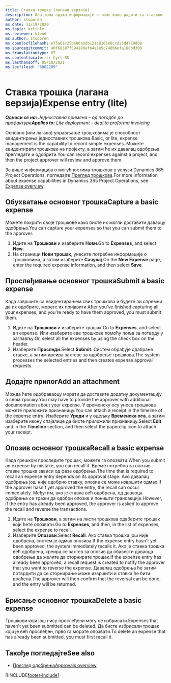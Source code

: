 ```yaml
---
title: Ставка трошка (лагана верзија)
description: Ова тема пружа информације о томе како радити са ставком трошка у једноставној примени.
author: stsporen
ms.date: 11/19/2020
ms.topic: article
ms.reviewer: kfend
ms.author: stsporen
ms.openlocfilehash: e75a61c25be06a9db121e8165e8ccd25d4719d08
ms.sourcegitcommit: 40f68387f594180af64a5e5c748b6efa188bd300
ms.translationtype: HT
ms.contentlocale: sr-Cyrl-RS
ms.lasthandoff: 05/10/2021
ms.locfileid: "6002209"
---
```

# <a name="expense-entry-lite"></a><span data-ttu-id="18c18-103">Ставка трошка (лагана верзија)</span><span class="sxs-lookup"><span data-stu-id="18c18-103">Expense entry (lite)</span></span>

<span data-ttu-id="18c18-104">_**Односи се на:** Једноставна примена – од погодбе до профактуре_</span><span class="sxs-lookup"><span data-stu-id="18c18-104">_**Applies to:** Lite deployment - deal to proforma invoicing_</span></span>

<span data-ttu-id="18c18-105">Основно (или лагано) управљање трошковима је способност евидентирања једноставних трошкова.</span><span class="sxs-lookup"><span data-stu-id="18c18-105">Basic, or lite, expense management is the capability to record simple expenses.</span></span> <span data-ttu-id="18c18-106">Можете евидентирати трошкове на пројекту, а затим ће их давалац одобрења прегледати и одобрити.</span><span class="sxs-lookup"><span data-stu-id="18c18-106">You can record expenses against a project, and then the project approver will review and approve them.</span></span>

<span data-ttu-id="18c18-107">За више информација о могућностима трошкова у услузи Dynamics 365 Project Operations, погледајте [Преглед трошкова](expense-overview.md).</span><span class="sxs-lookup"><span data-stu-id="18c18-107">For more information about expense capabilities in Dynamics 365 Project Operations, see [Expense overview](expense-overview.md).</span></span>

## <a name="capture-a-basic-expense"></a><span data-ttu-id="18c18-108">Обухватање основног трошка</span><span class="sxs-lookup"><span data-stu-id="18c18-108">Capture a basic expense</span></span>

<span data-ttu-id="18c18-109">Можете покрити своје трошкове како бисте их могли доставити даваоцу одобрења.</span><span class="sxs-lookup"><span data-stu-id="18c18-109">You can capture your expenses so that you can submit them to the approver.</span></span>

1. <span data-ttu-id="18c18-110">Идите на **Трошкови** и изаберите **Нови**.</span><span class="sxs-lookup"><span data-stu-id="18c18-110">Go to **Expenses**, and select **New**.</span></span>
2. <span data-ttu-id="18c18-111">На страници **Нови трошак**, унесите потребне информације о трошковима, а затим изаберите **Сачувај**.</span><span class="sxs-lookup"><span data-stu-id="18c18-111">On the **New Expense** page, enter the required expense information, and then select **Save**.</span></span>

## <a name="submit-a-basic-expense"></a><span data-ttu-id="18c18-112">Прослеђивање основног трошка</span><span class="sxs-lookup"><span data-stu-id="18c18-112">Submit a basic expense</span></span>

<span data-ttu-id="18c18-113">Када завршите са евидентирањем свих трошкова и будете ли спремни да их одобрите, морате их пријавити.</span><span class="sxs-lookup"><span data-stu-id="18c18-113">After you've finished capturing all your expenses, and you're ready to have them approved, you must submit them.</span></span>

1. <span data-ttu-id="18c18-114">Идите на **Трошкови** и изаберите трошак.</span><span class="sxs-lookup"><span data-stu-id="18c18-114">Go to **Expenses**, and select an expense.</span></span> <span data-ttu-id="18c18-115">Или изаберите све трошкове помоћу поља за потврду у заглављу.</span><span class="sxs-lookup"><span data-stu-id="18c18-115">Or, select all the expenses by using the check box on the header.</span></span>
2. <span data-ttu-id="18c18-116">Изаберите **Проследи**.</span><span class="sxs-lookup"><span data-stu-id="18c18-116">Select **Submit**.</span></span> <span data-ttu-id="18c18-117">Систем обрађује одабране ставке, а затим креира захтеве за одобрење трошкова.</span><span class="sxs-lookup"><span data-stu-id="18c18-117">The system processes the selected entries and then creates expense approval requests.</span></span>

## <a name="add-an-attachment"></a><span data-ttu-id="18c18-118">Додајте прилог</span><span class="sxs-lookup"><span data-stu-id="18c18-118">Add an attachment</span></span>

<span data-ttu-id="18c18-119">Можда ћете одобраваоцу морати да доставите додатну документацију о свом трошку.</span><span class="sxs-lookup"><span data-stu-id="18c18-119">You may have to provide the approver with additional documentation about your expense.</span></span> <span data-ttu-id="18c18-120">У временску осу уноса трошкова можете приложити признаницу.</span><span class="sxs-lookup"><span data-stu-id="18c18-120">You can attach a receipt in the timeline of the expense entry.</span></span> <span data-ttu-id="18c18-121">Изаберите **Уреди** и у одељку **Временска оса**, а затим изаберите икону спајалице да бисте приложили признаницу.</span><span class="sxs-lookup"><span data-stu-id="18c18-121">Select **Edit** and in the **Timeline** section, and then select the paperclip icon to attach your receipt.</span></span>

## <a name="recall-a-basic-expense"></a><span data-ttu-id="18c18-122">Опозив основног трошка</span><span class="sxs-lookup"><span data-stu-id="18c18-122">Recall a basic expense</span></span>

<span data-ttu-id="18c18-123">Када грешком проследите трошак, можете га опозвати.</span><span class="sxs-lookup"><span data-stu-id="18c18-123">When you submit an expense by mistake, you can recall it.</span></span> <span data-ttu-id="18c18-124">Време потребно за опозив ставке трошка зависи од фазе одобрења.</span><span class="sxs-lookup"><span data-stu-id="18c18-124">The time that is required to recall an expense entry depends on its approval stage.</span></span>  <span data-ttu-id="18c18-125">Ако давалац одобрења још није одобрио ставку, опозив се може извршити одмах.</span><span class="sxs-lookup"><span data-stu-id="18c18-125">If the approver hasn't yet approved the entry, the recall can occur immediately.</span></span> <span data-ttu-id="18c18-126">Међутим, ако је ставка већ одобрена, од даваоца одобрења се тражи да одобри опозив и поништи трансакције.</span><span class="sxs-lookup"><span data-stu-id="18c18-126">However, if the entry has already been approved, the approver is asked to approve the recall and reverse the transactions.</span></span>

1. <span data-ttu-id="18c18-127">Идите на **Трошкови**, а затим на листи трошкова одаберите трошак који ћете опозвати.</span><span class="sxs-lookup"><span data-stu-id="18c18-127">Go to **Expenses**, and then, in the list of expenses, select the expense to recall.</span></span>
2. <span data-ttu-id="18c18-128">Изаберите **Опозови**.</span><span class="sxs-lookup"><span data-stu-id="18c18-128">Select **Recall**.</span></span> <span data-ttu-id="18c18-129">Ако ставка трошка још није одобрена, систем је одмах опозива.</span><span class="sxs-lookup"><span data-stu-id="18c18-129">If the expense entry hasn't yet been approved, the system immediately recalls it.</span></span> <span data-ttu-id="18c18-130">Ако је ставка трошка већ одобрена, креира се захтев за опозив да обавести даваоца одобрења да желите да сторнирате трошак.</span><span class="sxs-lookup"><span data-stu-id="18c18-130">If the expense entry has already been approved, a recall request is created to notify the approver that you want to reverse the expense.</span></span> <span data-ttu-id="18c18-131">Давалац одобрења ће затим потврдити да се сторнирање може извршити и ставка ће бити враћена.</span><span class="sxs-lookup"><span data-stu-id="18c18-131">The approver will then confirm that the reversal can be done, and the entry will be returned.</span></span>

## <a name="delete-a-basic-expense"></a><span data-ttu-id="18c18-132">Брисање основног трошка</span><span class="sxs-lookup"><span data-stu-id="18c18-132">Delete a basic expense</span></span>

<span data-ttu-id="18c18-133">Трошкови који још нису прослеђени могу се избрисати.</span><span class="sxs-lookup"><span data-stu-id="18c18-133">Expenses that haven't yet been submitted can be deleted.</span></span> <span data-ttu-id="18c18-134">Да бисте избрисали трошак који је већ прослеђен, прво га морате опозвати.</span><span class="sxs-lookup"><span data-stu-id="18c18-134">To delete an expense that has already been submitted, you must first recall it.</span></span>

## <a name="see-also"></a><span data-ttu-id="18c18-135">Такође погледајте</span><span class="sxs-lookup"><span data-stu-id="18c18-135">See also</span></span>

- [<span data-ttu-id="18c18-136">Преглед одобрења</span><span class="sxs-lookup"><span data-stu-id="18c18-136">Approvals overview</span></span>](../approvals/approvals-overview.md)


[!INCLUDE[footer-include](../includes/footer-banner.md)]